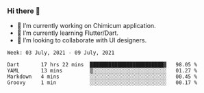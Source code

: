 ### Hi there 👋

<!--
**devcat37/devcat37** is a ✨ _special_ ✨ repository because its `README.md` (this file) appears on your GitHub profile.-->


- 🔭 I’m currently working on Chimicum application.
- 🌱 I’m currently learning Flutter/Dart.
- 👯 I’m looking to collaborate with UI designers.
<!-- - 🤔 I’m looking for help with ... -->

<!--START_SECTION:waka-->
```text
Week: 03 July, 2021 - 09 July, 2021

Dart       17 hrs 22 mins  ████████████████████████▓   98.05 % 
YAML       13 mins         ▒░░░░░░░░░░░░░░░░░░░░░░░░   01.27 % 
Markdown   4 mins          ░░░░░░░░░░░░░░░░░░░░░░░░░   00.45 % 
Groovy     1 min           ░░░░░░░░░░░░░░░░░░░░░░░░░   00.17 % 
```
<!--END_SECTION:waka-->
